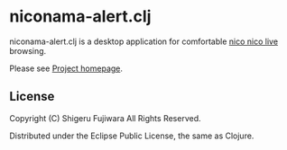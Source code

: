 # niconama-alert.clj

niconama-alert.clj is a desktop application for comfortable [nico nico live](http://live.nicovideo.jp/) browsing. 

Please see [Project homepage](http://sgr.github.io/niconama-alert/).


## License

Copyright (C) Shigeru Fujiwara All Rights Reserved.

Distributed under the Eclipse Public License, the same as Clojure.
